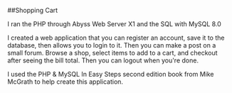 ##Shopping Cart

I ran the PHP through Abyss Web Server X1 and the SQL with MySQL 8.0

I created a web application that you can register an account, save it to the database, then allows you to login to it.
Then you can make a post on a small forum. Browse a shop, select items to add to a cart, and checkout after
seeing the bill total. Then you can logout when you're done.

I used the PHP & MySQL In Easy Steps second edition book from Mike McGrath to help create this application.